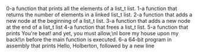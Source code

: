 0-a function that prints all the elements of a list_t list.
1-a function that returns the number of elements in a linked list_t list.
2-a function that adds a new node at the beginning of a list_t list.
3-a function that adds a new node at the end of a list_t list
4-a function that frees a list_t list.
5-a function that prints You're beat! and yet, you must allow,\nI bore my house upon my back!\n before the main function is executed.
6-a 64-bit program in assembly that prints Hello, Holberton, followed by a new line
